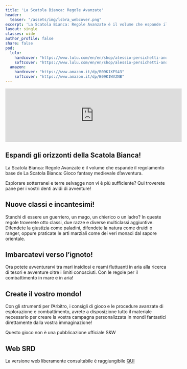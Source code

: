 ```yaml
---
title: 'La Scatola Bianca: Regole Avanzate'
header:
  teaser: "/assets/img/lsbra_webcover.png"
excerpt: 'La Scatola Bianca: Regole Avanzate è il volume che espande il regolamento base de La Scatola Bianca: Gioco fantasy medievale d’avventura.'
layout: single
classes: wide
author_profile: false
share: false
pod:
  lulu:
    hardcover: "https://www.lulu.com/en/en/shop/alessio-persichetti-and-roberto-bisceglie/la-scatola-bianca-regole-avanzate-premium-hardcover/hardcover/product-r2prrm.html?page=1&pageSize=4"
    softcover: "https://www.lulu.com/en/en/shop/alessio-persichetti-and-roberto-bisceglie/la-scatola-bianca-regole-avanzante-paperback/paperback/product-zvpr7g.html?page=1&pageSize=4"
  amazon:
    hardcover: "https://www.amazon.it/dp/B09K1XFS43"
    softcover: "https://www.amazon.it/dp/B09K1WVZNB"
---
```


<iframe frameborder="0" src="https://itch.io/embed/1249442" width="552" height="167"><a href="https://ita-translation-alliance.itch.io/la-scatola-bianca-regole-avanzate">La Scatola Bianca: Regole Avanzate by Italian Translation Alliance</a></iframe>

## Espandi gli orizzonti della Scatola Bianca!
La Scatola Bianca: Regole Avanzate è il volume che espande il regolamento base de La Scatola Bianca: Gioco fantasy medievale d’avventura.

Esplorare sotterranei e terre selvagge non vi è più sufficiente? Qui troverete pane per i vostri denti avidi di avventure!

## Nuove classi e incantesimi!
Stanchi di essere un guerriero, un mago, un chierico o un ladro? In queste regole troverete otto classi, due razze e diverse multiclassi aggiuntive. Difendete la giustizia come paladini, difendete la natura come druidi o ranger, oppure praticate le arti marziali come dei veri monaci dal sapore orientale.

## Imbarcatevi verso l’ignoto!
Ora potete avventurarvi tra mari insidiosi e reami fluttuanti in aria alla ricerca di tesori e avventure oltre i limiti conosciuti. Con le regole per il combattimento in mare e in aria!

## Create il vostro mondo!
Con gli strumenti per l’Arbitro, i consigli di gioco e le procedure avanzate di esplorazione e combattimento, avrete a disposizione tutto il materiale necessario per creare la vostra campagna personalizzata in mondi fantastici direttamente dalla vostra immaginazione!

Questo gioco non è una pubblicazione ufficiale S&W

## Web SRD
La versione web liberamente consultabile è raggiungibile [QUI](https://italian-translation-alliance.github.io/lsb-regole-avanzate/)